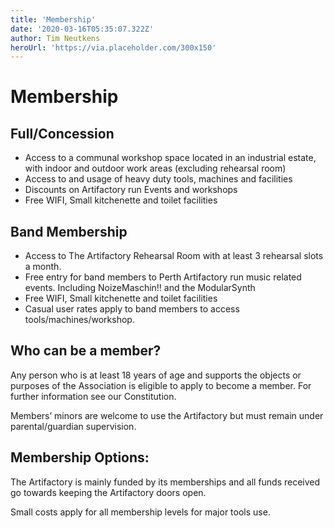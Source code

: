 ```yaml
---
title: 'Membership'
date: '2020-03-16T05:35:07.322Z'
author: Tim Neutkens
heroUrl: 'https://via.placeholder.com/300x150'
---
```


# Membership

## Full/Concession

- Access to a communal workshop space located in an industrial estate, with indoor and outdoor work areas (excluding
  rehearsal room)
- Access to and usage of heavy duty tools, machines and facilities
- Discounts on Artifactory run Events and workshops
- Free WIFI, Small kitchenette and toilet facilities

## Band Membership

- Access to The Artifactory Rehearsal Room with at least 3 rehearsal slots a month.
- Free entry for band members to Perth Artifactory run music related events. Including NoizeMaschin!! and the
  ModularSynth
- Free WIFI, Small kitchenette and toilet facilities
- Casual user rates apply to band members to access tools/machines/workshop.

## Who can be a member?

Any person who is at least 18 years of age and supports the objects or purposes of the Association is eligible to apply
to become a member. For further information see our Constitution.

Members’ minors are welcome to use the Artifactory but must remain under parental/guardian supervision.

## Membership Options:

The Artifactory is mainly funded by its memberships and all funds received go towards keeping the Artifactory doors
open.

Small costs apply for all membership levels for major tools use.
